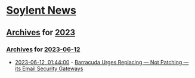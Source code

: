 # [Soylent News](../../../README.md)

## [Archives](../../index.md) for [2023](../index.md)

### [Archives](../../index.md) for [2023-06-12](index.md)

* [2023-06-12, 01:44:00](https://soylentnews.org/article.pl?sid=23/06/11/1049200&from=rss) - [Barracuda Urges Replacing — Not Patching — its Email Security Gateways](https://soylentnews.org/article.pl?sid=23/06/11/1049200&from=rss)
